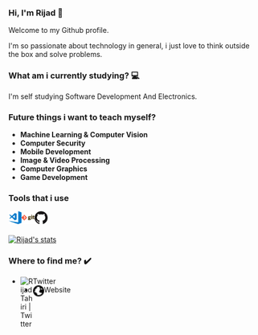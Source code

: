 ### Hi, I'm Rijad 🚀

Welcome to my Github profile.

I'm so passionate about technology in general, i just love to think outside the box and solve problems.

### What am i currently studying? 💻

I'm self studying Software Development And Electronics.

### Future things i want to teach myself?

- **Machine Learning & Computer Vision**
- **Computer Security**
- **Mobile Development**
- **Image & Video Processing**
- **Computer Graphics**
- **Game Development**

### Tools that i use

<img align="left" alt="Visual Studio Code" width="26px" src="https://raw.githubusercontent.com/github/explore/80688e429a7d4ef2fca1e82350fe8e3517d3494d/topics/visual-studio-code/visual-studio-code.png" />
<img align="left" alt="Git" width="26px" src="https://raw.githubusercontent.com/github/explore/80688e429a7d4ef2fca1e82350fe8e3517d3494d/topics/git/git.png" />
<img align="left" alt="GitHub" width="26px" src="https://raw.githubusercontent.com/github/explore/78df643247d429f6cc873026c0622819ad797942/topics/github/github.png" />
<br />
<br />

[![Rijad's stats](https://github-readme-stats.vercel.app/api/wakatime?username=rijadTahiri)](https://github.com/anuraghazra/github-readme-stats)

### Where to find me? ✔️

* Twitter[<img align="left" alt="Rijad Tahiri | Twitter" width="25px" src="https://cdn.jsdelivr.net/npm/simple-icons@v3/icons/twitter.svg" />][twitter]
* Website[<img align="left" alt="https://riattahiri.github.io/portofolio/" width="22px" src="https://raw.githubusercontent.com/iconic/open-iconic/master/svg/globe.svg" />][website]

[twitter]: https://twitter.com/redportal_games
[website]: https://riattahiri.github.io/portofolio/

